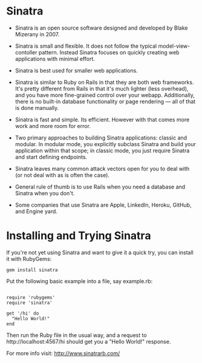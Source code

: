 # Sinatra

-	Sinatra is an open source software designed and developed by Blake Mizerany in 2007.

-	Sinatra is small and flexible. It does not follow the typical model-view-contoller pattern. Instead Sinatra focuses on quickly creating web applications with minimal effort.

- Sinatra is best used for smaller web applications.


-	Sinatra is similar to Ruby on Rails in that they are both web frameworks. It's pretty different from Rails in that it's much lighter (less overhead), and you have more fine-grained control over your webapp. Additionally, there is no built-in database functionality or page rendering — all of that is done manually.

-	Sinatra is fast and simple. Its efficient. However with that comes more work and more room for error.

- Two primary approaches to building Sinatra applications: classic and modular. In modular mode, you explicitly subclass Sinatra and build your application within that scope; in classic mode, you just require Sinatra and start defining endpoints.

- Sinatra leaves many common attack vectors open for you to deal with (or not deal with as is often the case).

- General rule of thumb is to use Rails when you need a database and Sinatra when you don't.

-	Some companies that use Sinatra are Apple, LinkedIn, Heroku, GitHub, and Engine yard.



# Installing and Trying Sinatra

If you're not yet using Sinatra and want to give it a quick try, you can install it with RubyGems:

```
gem install sinatra

```

Put the following basic example into a file, say example.rb:

```

require 'rubygems'
require 'sinatra'

get '/hi' do
  "Hello World!"
end

```

Then run the Ruby file in the usual way, and a request to http://localhost:4567/hi should get you a "Hello World!" response.

For more info visit:
http://www.sinatrarb.com/
